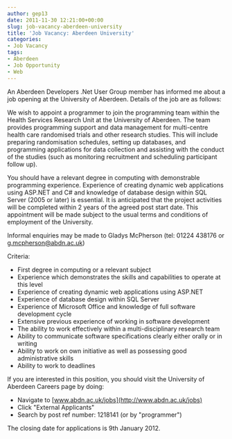 ```yaml
---
author: gep13
date: 2011-11-30 12:21:00+00:00
slug: job-vacancy-aberdeen-university
title: 'Job Vacancy: Aberdeen University'
categories:
- Job Vacancy
tags:
- Aberdeen
- Job Opportunity
- Web
---
```


An Aberdeen Developers .Net User Group member has informed me about a job opening at the University of Aberdeen. Details of the job are as follows:

We wish to appoint a programmer to join the programming team within the Health Services Research Unit at the University of Aberdeen. The team provides programming support and data management for multi-centre health care randomised trials and other research studies. This will include preparing randomisation schedules, setting up databases, and programming applications for data collection and assisting with the conduct of the studies (such as monitoring recruitment and scheduling participant follow up).


You should have a relevant degree in computing with demonstrable programming experience. Experience of creating dynamic web applications using ASP.NET and C# and knowledge of database design within SQL Server (2005 or later) is essential.
It is anticipated that the project activities will be completed within 2 years of the agreed post start date. This appointment will be made subject to the usual terms and conditions of employment of the University.


Informal enquiries may be made to Gladys McPherson (tel: 01224 438176 or [g.mcpherson@abdn.ac.uk](mailto:g.mcpherson@abdn.ac.uk))


Criteria:

  * First degree in computing or a relevant subject
  * Experience which demonstrates the skills and capabilities to operate at this level
  * Experience of creating dynamic web applications using ASP.NET
  * Experience of database design within SQL Server
  * Experience of Microsoft Office and knowledge of full software development cycle
  * Extensive previous experience of working in software development
  * The ability to work effectively within a multi-disciplinary research team
  * Ability to communicate software specifications clearly either orally or in writing
  * Ability to work on own initiative as well as possessing good administrative skills
  * Ability to work to deadlines


If you are interested in this position, you should visit the University of Aberdeen Careers page by doing:

  * Navigate to [www.abdn.ac.uk/jobs](http://www.abdn.ac.uk/jobs)
  * Click "External Applicants"
  * Search by post ref number: 1218141 (or by "programmer")



The closing date for applications is 9th January 2012.
